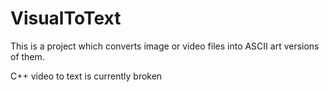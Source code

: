 # VisualToText

This is a project which converts image or video files into ASCII art versions of them.

C++ video to text is currently broken
